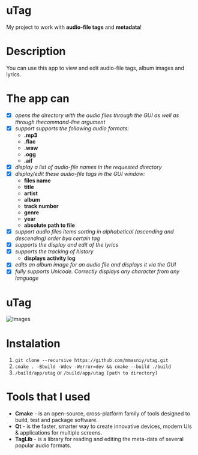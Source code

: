 # uTag
My project to work with **audio-file tags** and **metadata**! 

# Description
You can use this app to view and edit audio-file tags,
album images and lyrics.

# The app can

- [x] _opens the directory with the audio files through the GUI as well as through thecommand-line argument_
- [x] _support supports the following audio formats:_<br/>
    * **.mp3**
    * **.flac**
    * **.waw**
    * **.ogg**
    * **.aif**
- [x] _display a list of audio-file names in the requested directory_
- [x] _display/edit these audio-file tags in the GUI window:_
    * **files name**
    * **title**
    * **artist**
    * **album**
    * **track number**
    * **genre**
    * **year**
    * **absolute path to file**
- [x] _support audio files items sorting in alphabetical (ascending and descending) order bya certain tag_
- [x] _supports the display and edit of the lyrics_
- [x] _supports the tracking of history_
    * **displays activity log**
- [x] _edits an album image for an audio file and displays it via the GUI_
- [x] _fully supports Unicode. Correctly displays any character from any language_

# uTag

![Images](https://user-images.githubusercontent.com/44983824/94473374-c84b3a80-01d4-11eb-8252-ca742fd86638.png)

# Instalation

1. `git clone --recursive https://github.com/mmasniy/utag.git`
2. `cmake . -Bbuild -Wdev -Werror=dev && cmake --build ./build`
3. `/build/app/utag` or `/build/app/utag [path to directory]`

# Tools that I used

 - **Cmake** - is an open-source, cross-platform family of tools designed to build, test and package software.
 - **Qt** - is the faster, smarter way to create innovative devices, modern UIs & applications for multiple screens.
 - **TagLib** - is a library for reading and editing the meta-data of several popular audio formats. 
